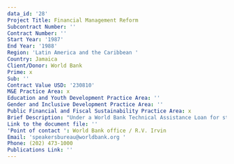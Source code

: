```yaml
---
data_id: '28'
Project Title: Financial Management Reform
Subcontract Number: ''
Contract Number: ''
Start Year: '1987'
End Year: '1988'
Region: 'Latin America and the Caribbean '
Country: Jamaica
Client/Donor: World Bank
Prime: x
Sub: ''
Contract Value USD: '230810'
M&E Practice Area: x
Education and Youth Development Practice Area: ''
Gender and Inclusive Development Practice Area: ''
Public Financial and Fiscal Sustainability Practice Area: x
Brief Description: "Under a World Bank Technical Assistance Loan for structural adjustment, DevTech provided expert services to the government of Jamaica through the auspices of the Administrative Reform Programme to assist in the improvement and automation of accounting and financial management systems throughout government operations. DevTech was directly involved in carrying out reorganization and development plans for major divisions of the Ministry of Finance and Planning.\r\n\r\nAdditionally, DevTech assisted in the development of accounting systems and procedures in all of the ministries and departments of the government in order to meet new requirements resulting from the ongoing reforms in the Ministry of Finance and Planning. This component included the development of financial accounting support for periodic performance reviews required under the newly installed Performance Budgeting System.\r\n\r\nFinally, DevTech provided technical assistance in support of the design and development of the automated national financial management systems."
Link to the document file: ''
'Point of contact ': World Bank office / R.V. Irvin
Email: 'speakersbureau@worldbank.org '
Phone: (202) 473-1000
Publications Link: ''
---
```

